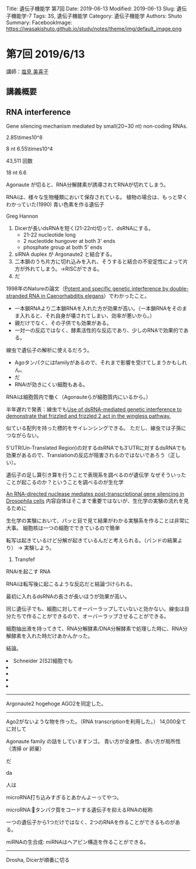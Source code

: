 Title: 遺伝子機能学 第7回
Date: 2019-06-13
Modified: 2019-06-13
Slug: 遺伝子機能学-7
Tags: 3S, 遺伝子機能学
Category: 遺伝子機能学
Authors: Shuto
Summary:
FacebookImage: https://iwasakishuto.github.io/study/notes/theme/img/default_image.png

# 第7回 2019/6/13
講師：[塩見 美喜子](http://www-siomilab.biochem.s.u-tokyo.ac.jp)

## 講義概要
## RNA interference
Gene silencing mechanism mediated by small(20~30 nt) non-coding RNAs.

2.85\times10^8

8 nt 6.55\times10^4

43,511 回数

18 nt 6.6

Agonaute が切ると、RNA分解酵素が誘導されてRNAが切れてしまう。


RNAiは、様々な生物種類において保存されている。
植物の場合は、もっと早くわかっていた(1990)
青い色素を作る遺伝子

Greg Hannon

1. Dicerが長いdsRNAを短く(21-22nt)切って、dsRNAにする。
    - 21-22 nucleotide long
    - 2 nucleotide hungover at both 3' ends
    - phosphate group at both 5' ends
2. siRNA duplex が Argonaute2 と結合する。
3. 二本鎖のうち片方に切れ込みを入れ、そうすると結合の不安定性によって片方が外れてしまう。→RISCができる。
4. だ

1998年のNatureの論文（[Potent and specific genetic interference by double-stranded RNA in Caenorhabditis elegans](https://www.nature.com/articles/3588)）でわかったこと。

- 一本鎖RNAより二本鎖RNAを入れた方が効果が高い。（一本鎖RNAをそのまま入れると、それ自身が壊されてしまい、効率が悪いから。）
- 親だけでなく、その子供でも効果がある。
- 一対一の反応ではなく、酵素活性的な反応であり、少しのRNAで効果的である。

線虫で遺伝子の解析に使えるだろう。


- Agoタンパクにはfamilyがあるので、それまで影響を受けてしまうかもしれん。
- だ
- RNAiが効きにくい細胞もある。

RNAiは細胞質内で働く（Agonauteらが細胞質内にいるから。）

半年遅れで発表：線虫でも[Use of dsRNA-mediated genetic interference to demonstrate that frizzled and frizzled 2 act in the wingless pathway.](https://www.ncbi.nlm.nih.gov/pubmed/9875855)

似ている配列を持った標的をサイレンシングできる。
ただし、線虫では子孫につながらない。

5'UTR(Un-Translated Region)の対するdsRNAでも3'UTRに対するdsRNAでも効果があるので、Translationの反応が阻害されるのではないであろう（正しい）。

遺伝子の足し算引き算を行うことで表現系を調べるのが遺伝学
なぜそういったことが起こるのか？ということを調べるのが生化学

[An RNA-directed nuclease mediates post-transcriptional gene silencing in Drosophila cells](https://www.nature.com/articles/35005107)
内容自体はそこまで重要ではないが、生化学の実験の流れを見るために

生化学の実験において、パッと目で見て結果がわかる実験系を作ることは非常に大事。
細胞核は一つの細胞でできているので簡単

転写は起きているけど分解が起きているんだと考えられる。（バンドの結果より）
→ 実験しよう。

1. Transfef

RNAiを起こす
RNA

RNAiは転写後に起こるような反応だと結論づけられる。

最初に入れるdsRNAの長さが長いほうが効果が高い。

同じ遺伝子でも、細胞に対してオーバーラップしていないと効かない。線虫は自分たちで作ることができるので、オーバーラップさせることができる。

細胞抽出液を持ってきて、RNA分解酵素/DNA分解酵素で処理した時に、RNA分解酵素を入れた時だけあかんかった。

結論。
<li>Schneider 2(S2)細胞でも</li>
<li></li>
<li></li>
<li></li>
<li></li>

***

Argonaute2 hogehoge
AGO2を同定した。

***

Ago2がないような物を作った。（RNA transcriptionを利用した。）
14,000全てに対して

Agonaute family の話をしていますンゴ。
青い方が全身性、赤い方が局所性（清掃 or 卵巣）


だ

da

人は

microRNA打ち込みすぎるとあかんよーってやつ。

microRNA:タンパク質をコードする遺伝子を抑えるRNAの総称

一つの遺伝子から1つだけではなく、2つのRNAを作ることができるものがある。

miRNAの生合成:
miRNAはヘアピン構造を作ることができる。


***

Drosha, Dicerが順番に切る

